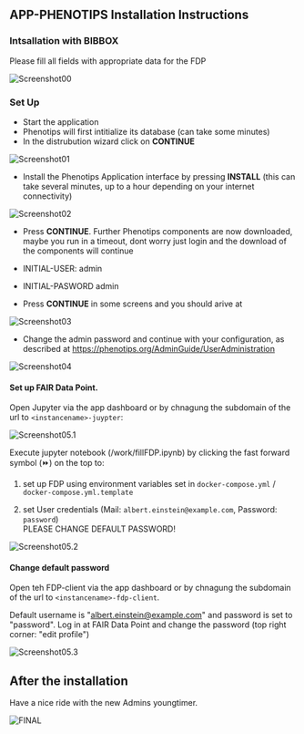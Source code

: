 ## APP-PHENOTIPS Installation Instructions 

### Intsallation with BIBBOX

Please fill all fields with appropriate data for the FDP

![Screenshot00](assets/install-screen-00.png)

### Set Up

* Start the application
* Phenotips will first intitialize its database (can take some minutes)
* In the distrubution wizard click on **CONTINUE**

![Screenshot01](assets/install-screen-01.png)

* Install the Phenotips Application interface by pressing **INSTALL** (this can take several minutes, up to a hour depending on your internet connectivity) 

![Screenshot02](assets/install-screen-02.png)

* Press **CONTINUE**. Further Phenotips components are now downloaded, maybe you run in a timeout, dont worry just login and the download of the components will continue

* INITIAL-USER:   admin
* INITIAL-PASWORD admin

* Press **CONTINUE** in some screens and you should arive at

![Screenshot03](assets/install-screen-03.png)

* Change the admin password and continue with your configuration, as described at https://phenotips.org/AdminGuide/UserAdministration

![Screenshot04](assets/install-screen-04.png)

#### Set up FAIR Data Point.

Open Jupyter via the app dashboard or by chnagung the subdomain of the url to `<instancename>-juypter`:

![Screenshot05.1](assets/app_dashboard.png)

Execute jupyter notebook (/work/fillFDP.ipynb) by clicking the fast forward symbol (&#9193;) on the top to:

1. set up FDP using environment variables set in `docker-compose.yml` / `docker-compose.yml.template` 
    
2. set User credentials (Mail: `albert.einstein@example.com`, Password: `password`)\
PLEASE CHANGE DEFAULT PASSWORD!

![Screenshot05.2](assets/run_jupyter.png)


#### Change default password

Open teh FDP-client via the app dashboard or by chnagung the subdomain of the url to `<instancename>-fdp-client`.

Default username is "albert.einstein@example.com" and password is set to "password".
Log in at FAIR Data Point and change the password (top right corner: "edit profile")

![Screenshot05.3](assets/user_page_fdp.png)

## After the installation

Have a nice ride with the new Admins youngtimer.

![FINAL](assets/install-screen-final.jpg)

